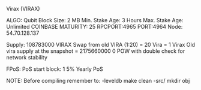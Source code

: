 Virax (VIRAX)

ALGO: Qubit
Block Size: 2 MB
Min. Stake Age: 3 Hours
Max. Stake Age: Unlimited
COINBASE MATURITY: 25
RPCPORT:4965
PORT:4964
Node: 54.70.128.137

Supply:
108783000 VIRAX
Swap from old VIRA (1:20) = 20 Vira = 1 Virax
Old vira supply at the snapshot = 2175660000
0 POW with double check for network stability

FPoS:
PoS start block: 1
5% Yearly PoS


NOTE:
Before compiling remember to:
-leveldb make clean
-src/ mkdir obj

